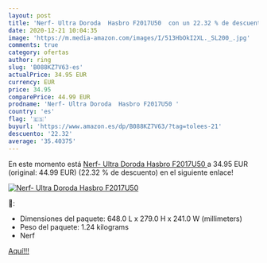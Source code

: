 ```yaml
---
layout: post
title: 'Nerf- Ultra Doroda  Hasbro F2017U50  con un 22.32 % de descuento'
date: 2020-12-21 10:04:35
image: 'https://m.media-amazon.com/images/I/513HbOkI2XL._SL200_.jpg'
comments: true
category: ofertas
author: ring
slug: 'B088KZ7V63-es'
actualPrice: 34.95 EUR
currency: EUR
price: 34.95
comparePrice: 44.99 EUR
prodname: 'Nerf- Ultra Doroda  Hasbro F2017U50 '
country: 'es'
flag: '🇪🇸'
buyurl: 'https://www.amazon.es/dp/B088KZ7V63/?tag=tolees-21'
descuento: '22.32'
average: '35.40375'
---
```


En este momento está [Nerf- Ultra Doroda  Hasbro F2017U50 ](https://www.amazon.es/dp/B088KZ7V63/?tag=tolees-21) a 34.95 EUR (original: 44.99 EUR) (22.32 %  de descuento) en el siguiente enlace!

[![Nerf- Ultra Doroda  Hasbro F2017U50 ](https://m.media-amazon.com/images/I/513HbOkI2XL._SL200_.jpg)](https://www.amazon.es/dp/B088KZ7V63/?tag=tolees-21)

🔎:

- Dimensiones del paquete: 648.0 L x 279.0 H x 241.0 W (millimeters)
- Peso del paquete: 1.24 kilograms
- Nerf

[Aquí!!!](https://www.amazon.es/dp/B088KZ7V63/?tag=tolees-21)
